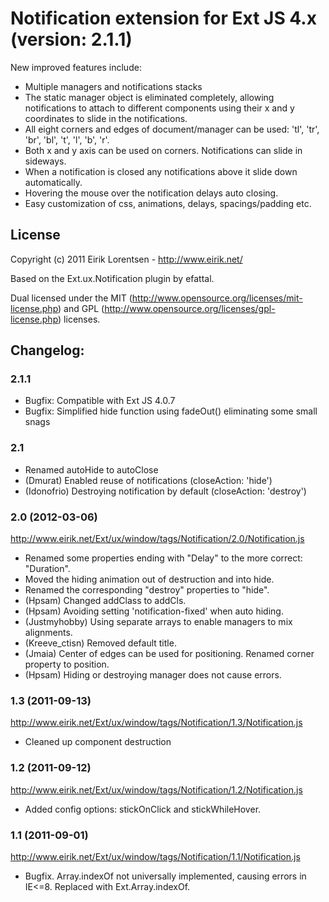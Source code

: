 
# Notification extension for Ext JS 4.x (version: 2.1.1)

New improved features include:
- Multiple managers and notifications stacks
- The static manager object is eliminated completely, allowing notifications to attach to different components using their x and y coordinates to slide in the notifications.
- All eight corners and edges of document/manager can be used: 'tl', 'tr', 'br', 'bl', 't', 'l', 'b', 'r'.
- Both x and y axis can be used on corners. Notifications can slide in sideways.
- When a notification is closed any notifications above it slide down automatically.
- Hovering the mouse over the notification delays auto closing.
- Easy customization of css, animations, delays, spacings/padding etc.

## License

Copyright (c) 2011 Eirik Lorentsen - http://www.eirik.net/

Based on the Ext.ux.Notification plugin by efattal.

Dual licensed under the MIT (http://www.opensource.org/licenses/mit-license.php) 
and GPL (http://www.opensource.org/licenses/gpl-license.php) licenses.

## Changelog:

### 2.1.1

- Bugfix: Compatible with Ext JS 4.0.7
- Bugfix: Simplified hide function using fadeOut() eliminating some small snags

### 2.1

- Renamed autoHide to autoClose
- (Dmurat) Enabled reuse of notifications (closeAction: 'hide')
- (Idonofrio) Destroying notification by default (closeAction: 'destroy')

### 2.0 (2012-03-06)

http://www.eirik.net/Ext/ux/window/tags/Notification/2.0/Notification.js

- Renamed some properties ending with "Delay" to the more correct: "Duration".
- Moved the hiding animation out of destruction and into hide.
- Renamed the corresponding "destroy" properties to "hide".
- (Hpsam) Changed addClass to addCls.
- (Hpsam) Avoiding setting 'notification-fixed' when auto hiding.
- (Justmyhobby) Using separate arrays to enable managers to mix alignments.
- (Kreeve_ctisn) Removed default title.
- (Jmaia) Center of edges can be used for positioning. Renamed corner property to position.
- (Hpsam) Hiding or destroying manager does not cause errors.

### 1.3 (2011-09-13)

http://www.eirik.net/Ext/ux/window/tags/Notification/1.3/Notification.js

- Cleaned up component destruction

### 1.2 (2011-09-12)

http://www.eirik.net/Ext/ux/window/tags/Notification/1.2/Notification.js

- Added config options: stickOnClick and stickWhileHover.

### 1.1 (2011-09-01)

http://www.eirik.net/Ext/ux/window/tags/Notification/1.1/Notification.js

- Bugfix. Array.indexOf not universally implemented, causing errors in IE<=8. Replaced with Ext.Array.indexOf.